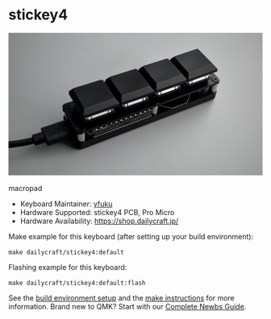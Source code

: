 # stickey4

![stickey4](https://raw.githubusercontent.com/yfuku/stickey4/main/images/stickey4.jpeg)

macropad

* Keyboard Maintainer: [yfuku](https://github.com/yfuku)
* Hardware Supported: stickey4 PCB, Pro Micro
* Hardware Availability: https://shop.dailycraft.jp/

Make example for this keyboard (after setting up your build environment):

    make dailycraft/stickey4:default

Flashing example for this keyboard:

    make dailycraft/stickey4:default:flash

See the [build environment setup](https://docs.qmk.fm/#/getting_started_build_tools) and the [make instructions](https://docs.qmk.fm/#/getting_started_make_guide) for more information. Brand new to QMK? Start with our [Complete Newbs Guide](https://docs.qmk.fm/#/newbs).
